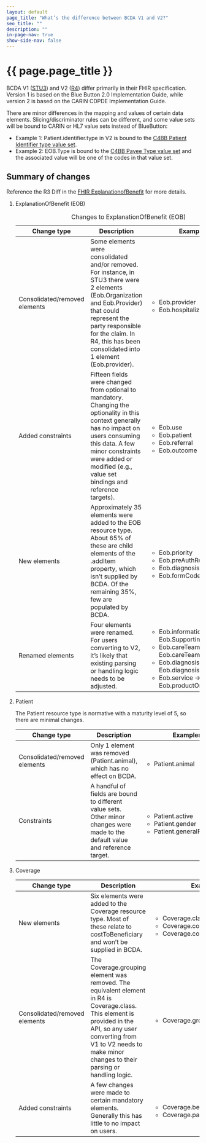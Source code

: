 ```yaml
---
layout: default
page_title: "What’s the difference between BCDA V1 and V2?"
seo_title: ""
description: ""
in-page-nav: true
show-side-nav: false
---
```


# {{ page.page_title }}

<p>
    BCDA V1 (<a href="https://hl7.org/fhir/STU3/" target="blank" rel="noopener">STU3</a>) and V2 (<a href="https://hl7.org/fhir/R4/" target="blank" rel="noopener">R4</a>) differ primarily in their FHIR specification. Version 1 is based on the Blue Button 2.0 Implementation Guide, while version 2 is based on the CARIN CDPDE Implementation Guide.
</p>
<p>There are minor differences in the mapping and values of certain data elements. Slicing/discriminator rules can be different, and some value sets will be bound to CARIN or HL7 value sets instead of BlueButton:
        <ul>
            <li>Example 1: Patient.identifier.type in V2 is bound to the <a href="http://www.hl7.org/fhir/us/carin-bb/ValueSet-C4BBPatientIdentifierType.html" target="blank" rel="noopener">C4BB Patient Identifier type value set</a>.</li>
            <li>Example 2: EOB.Type is bound to the <a href="http://www.hl7.org/fhir/us/carin-bb/ValueSet-C4BBPayeeType.html" target="blank" rel="noopener">C4BB Payee Type value set</a> and the associated value will be one of the codes in that value set.</li>
        </ul>
</p>
<h2>Summary of changes</h2>
<p>
    Reference the R3 Diff in the <a href="http://www.hl7.org/fhir/explanationofbenefit.html#resource" target="blank" rel="noopener">FHIR ExplanationofBenefit</a> for more details.
</p>
<!-- start ol for tables -->
<ol>
    <li class="text-bold">ExplanationOfBenefit (EOB)</li>
    <!-- table 1 -->
    <table class="usa-table usa-table--borderless usa-table--stacked">
        <caption class="usa-sr-only">Changes to ExplanationOfBenefit (EOB)</caption>
        <thead>
            <tr>
                <th scope="col">Change type</th>
                <th scope="col">Description</th>
                <th scope="col">Examples</th>
            </tr>
        </thead>
        <tbody>
            <tr>
                <td>
                    Consolidated/removed elements
                </td>
                <td>
                    Some elements were consolidated and/or removed. For instance, in STU3 there were 2 elements (Eob.Organization and Eob.Provider) that could represent the party responsible for the claim. In R4, this has been consolidated into 1 element (Eob.provider).
                </td>
                 <td>
                    <ul>
                        <li>Eob.provider</li>
                        <li>Eob.hospitalization</li>
                    </ul>
                </td>
            </tr>
            <tr>
                <td>
                    Added constraints
                </td>
                <td>
                    Fifteen fields were changed from optional to mandatory. Changing the optionality in this context generally has no impact on users consuming this data. A few minor constraints were added or modified (e.g., value set bindings and reference targets).
                </td>
                 <td>
                    <ul>
                        <li>Eob.use</li>
                        <li>Eob.patient</li>
                        <li>Eob.referral</li>
                        <li>Eob.outcome</li>
                    </ul>
                </td>
            </tr>
            <tr>
                <td>
                    New elements
                </td>
                <td>
                    Approximately 35 elements were added to the EOB resource type. About 65% of these are child elements of the .addItem property, which isn’t supplied by BCDA. Of the remaining 35%, few are populated by BCDA.
                </td>
                 <td>
                    <ul>
                        <li>Eob.priority</li>
                        <li>Eob.preAuthRef</li>
                        <li>Eob.diagnosis.onAdmission</li>
                        <li>Eob.formCode</li>
                    </ul>
                </td>
            </tr>
            <tr>
                <td>
                    Renamed elements
                </td>
                <td>
                    Four elements were renamed. For users converting to V2, it’s likely that existing parsing or handling logic needs to be adjusted.
                </td>
                 <td>
                    <ul>
                        <li>Eob.information → Eob.SupportingInfo</li>
                        <li>Eob.careTeamLinkId → Eob.careTeamSequence</li>
                        <li>Eob.diagnosisLinkId → Eob.diagnosisSequence</li>
                        <li>Eob.service → Eob.productOrService</li>
                    </ul>
                </td>
            </tr>
        </tbody>
    </table>
    <li>
        <p class="text-bold">Patient</p>
        <p>The Patient resource type is normative with a maturity level of 5, so there are  minimal changes.</p>
    </li>
    <!-- table 2 -->
    <table class="usa-table usa-table--borderless usa-table--stacked">
        <thead>
            <tr>
                <th scope="col">Change type</th>
                <th scope="col">Description</th>
                <th scope="col">Examples</th>
            </tr>
        </thead>
        <tbody>
            <tr>
                <td>
                    Consolidated/removed elements
                </td>
                <td>
                    Only 1 element was removed (Patient.animal), which has no effect on BCDA.                
                </td>
                 <td>
                    <ul>
                        <li>Patient.animal</li>
                    </ul>
                </td>
            </tr>
            <tr>
                <td>
                    Constraints
                </td>
                <td>
                    A handful of fields are bound to different value sets. Other minor changes were made  to the default value and reference target.
                </td>
                 <td>
                    <ul>
                        <li>Patient.active</li>
                        <li>Patient.gender</li>
                        <li>Patient.generalPractitioner</li>
                    </ul>
                </td>
            </tr>
        </tbody>
    </table>
    <li class="text-bold">Coverage</li>
    <!-- table 3 -->
    <table class="usa-table usa-table--borderless usa-table--stacked">
        <thead>
            <tr>
                <th scope="col">Change type</th>
                <th scope="col">Description</th>
                <th scope="col">Examples</th>
            </tr>
        </thead>
        <tbody>
            <tr>
                <td>
                    New elements
                </td>
                <td>
                    Six elements were added to the Coverage resource type. Most of these relate to costToBeneficiary and won’t be supplied in BCDA.                
                </td>
                 <td>
                    <ul>
                        <li>Coverage.class.name</li>
                        <li>Coverage.costToBeneficiary</li>
                        <li>Coverage.costToBeneficiary.type</li>
                    </ul>
                </td>
            </tr>
            <tr>
                <td>
                    Consolidated/removed elements
                </td>
                <td>
                    The Coverage.grouping element was removed. The equivalent element in R4 is Coverage.class. This element is provided in the API, so any user converting from V1 to V2 needs to make minor changes to their parsing or handling logic.
                </td>
                 <td>
                    <ul>
                        <li>Coverage.grouping</li>
                    </ul>
                </td>
            </tr>
            <tr>
                <td>
                    Added constraints
                </td>
                <td>
                    A few changes were made to certain mandatory elements. Generally this has little to no impact on users.
                </td>
                 <td>
                    <ul>
                        <li>Coverage.beneficiary</li>
                        <li>Coverage.payor</li>
                    </ul>
                </td>
            </tr>
        </tbody>
    </table>
</ol>